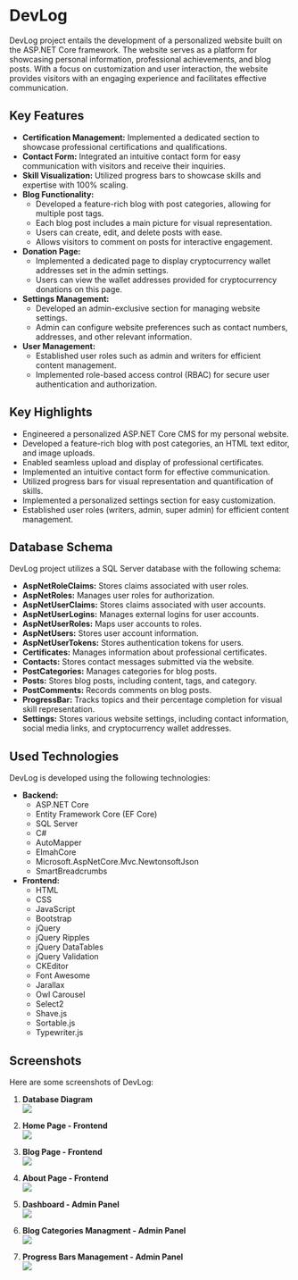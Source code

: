 # DevLog

DevLog project entails the development of a personalized website built on the ASP.NET Core framework. The website serves as a platform for showcasing personal information, professional achievements, and blog posts. With a focus on customization and user interaction, the website provides visitors with an engaging experience and facilitates effective communication.

## Key Features

- **Certification Management:** Implemented a dedicated section to showcase professional certifications and qualifications.
- **Contact Form:** Integrated an intuitive contact form for easy communication with visitors and receive their inquiries.
- **Skill Visualization:** Utilized progress bars to showcase skills and expertise with 100% scaling.
- **Blog Functionality:** 
   - Developed a feature-rich blog with post categories, allowing for multiple post tags.
   - Each blog post includes a main picture for visual representation.
   - Users can create, edit, and delete posts with ease.
   - Allows visitors to comment on posts for interactive engagement.
- **Donation Page:**
   - Implemented a dedicated page to display cryptocurrency wallet addresses set in the admin settings.
   - Users can view the wallet addresses provided for cryptocurrency donations on this page.
- **Settings Management:**
   - Developed an admin-exclusive section for managing website settings.
   - Admin can configure website preferences such as contact numbers, addresses, and other relevant information.
- **User Management:**
   - Established user roles such as admin and writers for efficient content management.
   - Implemented role-based access control (RBAC) for secure user authentication and authorization.

## Key Highlights

- Engineered a personalized ASP.NET Core CMS for my personal website.
- Developed a feature-rich blog with post categories, an HTML text editor, and image uploads.
- Enabled seamless upload and display of professional certificates.
- Implemented an intuitive contact form for effective communication.
- Utilized progress bars for visual representation and quantification of skills.
- Implemented a personalized settings section for easy customization.
- Established user roles (writers, admin, super admin) for efficient content management.

## Database Schema

DevLog project utilizes a SQL Server database with the following schema:

- **AspNetRoleClaims:** Stores claims associated with user roles.
- **AspNetRoles:** Manages user roles for authorization.
- **AspNetUserClaims:** Stores claims associated with user accounts.
- **AspNetUserLogins:** Manages external logins for user accounts.
- **AspNetUserRoles:** Maps user accounts to roles.
- **AspNetUsers:** Stores user account information.
- **AspNetUserTokens:** Stores authentication tokens for users.
- **Certificates:** Manages information about professional certificates.
- **Contacts:** Stores contact messages submitted via the website.
- **PostCategories:** Manages categories for blog posts.
- **Posts:** Stores blog posts, including content, tags, and category.
- **PostComments:** Records comments on blog posts.
- **ProgressBar:** Tracks topics and their percentage completion for visual skill representation.
- **Settings:** Stores various website settings, including contact information, social media links, and cryptocurrency wallet addresses.

## Used Technologies

DevLog is developed using the following technologies:

- **Backend:**
   - ASP.NET Core
   - Entity Framework Core (EF Core)
   - SQL Server
   - C#
   - AutoMapper
   - ElmahCore
   - Microsoft.AspNetCore.Mvc.NewtonsoftJson
   - SmartBreadcrumbs
- **Frontend:**
   - HTML
   - CSS
   - JavaScript
   - Bootstrap
   - jQuery
   - jQuery Ripples
   - jQuery DataTables
   - jQuery Validation
   - CKEditor
   - Font Awesome
   - Jarallax
   - Owl Carousel
   - Select2
   - Shave.js
   - Sortable.js
   - Typewriter.js

## Screenshots

Here are some screenshots of DevLog:

1. **Database Diagram**<br/>
   <img src="screenshots/db-diagram.png"/>

2. **Home Page - Frontend**<br/>
   <img src="screenshots/front-home.png"/>

3. **Blog Page - Frontend**<br/>
   <img src="screenshots/front-blog.png"/>

4. **About Page - Frontend**<br/>
   <img src="screenshots/front-about.png"/>   

5. **Dashboard - Admin Panel**<br/>
   <img src="screenshots/panel-dashboard.png"/>

6. **Blog Categories Managment - Admin Panel**<br/>
   <img src="screenshots/panel-categories.png"/>

7. **Progress Bars Management - Admin Panel**<br/>
   <img src="screenshots/panel-progresses.png"/>
